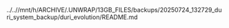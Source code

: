 ../..//mnt/h/ARCHIVE/.UNWRAP/13GB_FILES/backups/20250724_132729_duri_system_backup/duri_evolution/README.md